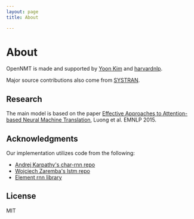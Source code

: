 ```yaml
---
layout: page
title: About

---
```


# About

OpenNMT is made and supported by <a href="yoon.io">Yoon Kim</a> and <a href="nlp.seas.harvard.edu" target="_blank">harvardnlp</a>.

Major source contributions also come from <a href="http://www.systransoft.com/">SYSTRAN</a>.


## Research

The main model is based on the paper
[Effective Approaches to Attention-based
Neural Machine Translation](http://stanford.edu/~lmthang/data/papers/emnlp15_attn.pdf),
Luong et al. EMNLP 2015.


## Acknowledgments

Our implementation utilizes code from the following:

* [Andrej Karpathy's char-rnn repo](https://github.com/karpathy/char-rnn)
* [Wojciech Zaremba's lstm repo](https://github.com/wojzaremba/lstm)
* [Element rnn library](https://github.com/Element-Research/rnn)

## License

MIT

